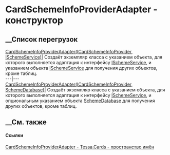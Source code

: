 # CardSchemeInfoProviderAdapter - конструктор
##  __Список перегрузок
[CardSchemeInfoProviderAdapter(ICardSchemeInfoProvider,
ISchemeService)](M_Tessa_Cards_CardSchemeInfoProviderAdapter__ctor.htm)|
Создаёт экземпляр класса с указанием объекта, для которого выполняется
адаптация к интерфейсу [ISchemeService](T_Tessa_Scheme_ISchemeService.htm), и
указанием объекта [ISchemeService](T_Tessa_Scheme_ISchemeService.htm) для
получения других объектов, кроме таблиц.  
---|---  
[CardSchemeInfoProviderAdapter(ICardSchemeInfoProvider,
SchemeDatabase)](M_Tessa_Cards_CardSchemeInfoProviderAdapter__ctor_1.htm)|
Создаёт экземпляр класса с указанием объекта, для которого выполняется
адаптация к интерфейсу [ISchemeService](T_Tessa_Scheme_ISchemeService.htm), и
опциональным указанием объекта
[SchemeDatabase](T_Tessa_Scheme_SchemeDatabase.htm) для получения других
объектов, кроме таблиц.  
## __См. также
#### Ссылки
[CardSchemeInfoProviderAdapter -
](T_Tessa_Cards_CardSchemeInfoProviderAdapter.htm)
[Tessa.Cards - пространство имён](N_Tessa_Cards.htm)
